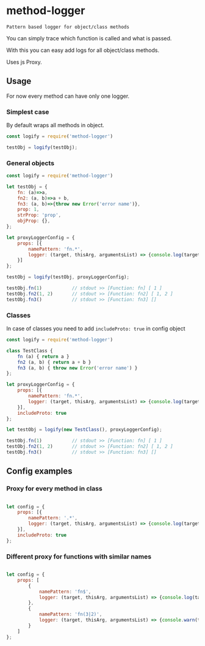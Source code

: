# method-logger
    Pattern based logger for object/class methods

You can simply trace which function is called and what is passed.

With this you can easy add logs for all object/class methods.

Uses js Proxy.

## Usage

For now every method can have only one logger.

### Simplest case

By default wraps all methods in object.

```js
const logify = require('method-logger')

testObj = logify(testObj);
```



### General objects

```js
const logify = require('method-logger')

let testObj = {
    fn: (a)=>a,
    fn2: (a, b)=>a + b,
    fn3: (a, b)=>{throw new Error('error name')},
    prop: 1,
    strProp: 'prop',
    objProp: {},
};

let proxyLoggerConfig = {
    props: [{
        namePattern: 'fn.*',
        logger: (target, thisArg, argumentsList) => {console.log(target, argumentsList) }
    }]
};

testObj = logify(testObj, proxyLoggerConfig);

testObj.fn(1)           // stdout >> [Function: fn] [ 1 ]
testObj.fn2(1, 2)       // stdout >> [Function: fn2] [ 1, 2 ]
testObj.fn3()           // stdout >> [Function: fn3] []
```

### Classes

In case of classes you need to add `includeProto: true` in config object

```js
const logify = require('method-logger')

class TestClass {
    fn (a) { return a }
    fn2 (a, b) { return a + b }
    fn3 (a, b) { throw new Error('error name') }
};

let proxyLoggerConfig = {
    props: [{
        namePattern: 'fn.*',
        logger: (target, thisArg, argumentsList) => {console.log(target, argumentsList) }
    }],
    includeProto: true
};

let testObj = logify(new TestClass(), proxyLoggerConfig);

testObj.fn(1)           // stdout >> [Function: fn] [ 1 ]
testObj.fn2(1, 2)       // stdout >> [Function: fn2] [ 1, 2 ]
testObj.fn3()           // stdout >> [Function: fn3] []
```

## Config examples

### Proxy for every method in class

```js

let config = {
    props: [{
        namePattern: '.*',
        logger: (target, thisArg, argumentsList) => {console.log(target, argumentsList) }
    }],
    includeProto: true
};
```

### Different proxy for functions with similar names

```js

let config = {
    props: [
        {
            namePattern: 'fn$',
            logger: (target, thisArg, argumentsList) => {console.log(target, argumentsList) }
        },
        {
            namePattern: 'fn(3|2)',
            logger: (target, thisArg, argumentsList) => {console.warn(target, argumentsList) }
        }
    ]
};
```